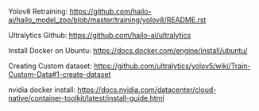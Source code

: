Yolov8 Retraining: https://github.com/hailo-ai/hailo_model_zoo/blob/master/training/yolov8/README.rst

Ultralytics Github: https://github.com/hailo-ai/ultralytics

Install Docker on Ubuntu: https://docs.docker.com/engine/install/ubuntu/

Creating Custom dataset: https://github.com/ultralytics/yolov5/wiki/Train-Custom-Data#1-create-dataset

nvidia docker install: https://docs.nvidia.com/datacenter/cloud-native/container-toolkit/latest/install-guide.html
